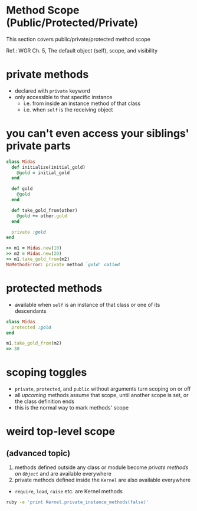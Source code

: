 <!SLIDE subsection>
# Method Scope (Public/Protected/Private)

This section covers public/private/protected method scope

Ref.: WGR Ch. 5, The default object (self), scope, and visibility

# private methods

* declared with `private` keyword
* only accessible to that specific instance
  * i.e. from inside an instance method of that class
  * i.e. when `self` is the receiving object

# you can't even access your siblings' private parts

```ruby
class Midas
  def initialize(initial_gold)
    @gold = initial_gold
  end

  def gold
    @gold
  end

  def take_gold_from(other)
    @gold += other.gold
  end

  private :gold
end

>> m1 = Midas.new(10)
>> m2 = Midas.new(20)
>> m1.take_gold_from(m2)
NoMethodError: private method `gold' called
```

# protected methods

* available when `self` is an instance of that class or one of its descendants

```ruby
class Midas
  protected :gold
end

m1.take_gold_from(m2)
=> 30
```

# scoping toggles

* `private`, `protected`, and `public` without arguments turn scoping on or off
* all *upcoming* methods assume that scope, until another scope is set, or the class definition ends
* this is the normal way to mark methods' scope

# weird top-level scope

## (advanced topic)

1. methods defined outside any class or module become *private methods on `Object`* and are available everywhere
2. private methods defined inside the `Kernel` are also available everywhere

  * `require`, `load`, `raise` etc. are Kernel methods

```bash
ruby -e 'print Kernel.private_instance_methods(false)'
```
